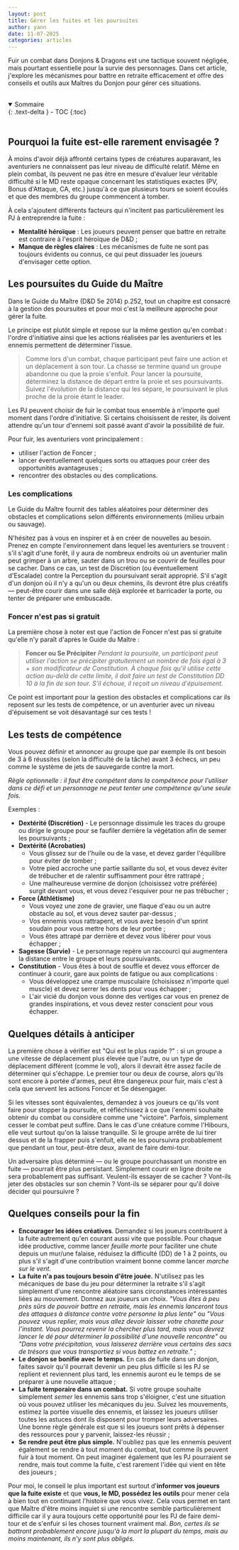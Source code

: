 ```yaml
---
layout: post
title: Gérer les fuites et les poursuites
author: yann
date: 11-07-2025
categories: articles
---
```


Fuir un combat dans Donjons & Dragons est une tactique souvent négligée, mais pourtant essentielle pour la survie des personnages. Dans cet article, j'explore les mécanismes pour battre en retraite efficacement et offre des conseils et outils aux Maîtres du Donjon pour gérer ces situations.

<br />

<details open markdown="block">
  <summary>
    Sommaire
  </summary>
  {: .text-delta }
- TOC
{:toc}
</details>

<br />

## Pourquoi la fuite est-elle rarement envisagée ?

À moins d'avoir déjà affronté certains types de créatures auparavant, les aventuriers ne connaissent pas leur niveau de difficulté relatif. Même en plein combat, ils peuvent ne pas être en mesure d'évaluer leur véritable difficulté si le MD reste opaque concernant les statistiques exactes (PV, Bonus d'Attaque, CA, etc.) jusqu'à ce que plusieurs tours se soient écoulés et que des membres du groupe commencent à tomber.

À cela s'ajoutent différents facteurs qui n'incitent pas particulièrement les PJ à entreprendre la fuite :

- **Mentalité héroïque** : Les joueurs peuvent penser que battre en retraite est contraire à l'esprit héroïque de D&D ;
- **Manque de règles claires** : Les mécanismes de fuite ne sont pas toujours évidents ou connus, ce qui peut dissuader les joueurs d'envisager cette option.

## Les poursuites du Guide du Maître

Dans le Guide du Maître (D&D 5e 2014) p.252, tout un chapitre est consacré à la gestion des poursuites et pour moi c'est la meilleure approche pour gérer la fuite.

Le principe est plutôt simple et repose sur la même gestion qu'en combat : l'ordre d'initiative ainsi que les actions réalisées par les aventuriers et les ennemis permettent de déterminer l'issue.

> Comme lors d'un combat, chaque participant peut faire une action et un déplacement à son tour. La chasse se termine quand un groupe abandonne ou que la proie s'enfuit.
Pour lancer la poursuite, déterminez la distance de départ entre la proie et ses poursuivants. Suivez l'évolution de la distance qui les sépare, le poursuivant le plus proche de la proie étant le leader.
> 

Les PJ peuvent choisir de fuir le combat tous ensemble à n'importe quel moment dans l'ordre d'initiative. Si certains choisissent de rester, ils doivent attendre qu'un tour d'ennemi soit passé avant d'avoir la possibilité de fuir.

Pour fuir, les aventuriers vont principalement :

- utiliser l'action de Foncer ;
- lancer éventuellement quelques sorts ou attaques pour créer des opportunités avantageuses ;
- rencontrer des obstacles ou des complications.

### Les complications

Le Guide du Maître fournit des tables aléatoires pour déterminer des obstacles et complications selon différents environnements (milieu urbain ou sauvage).

N'hésitez pas à vous en inspirer et à en créer de nouvelles au besoin. Prenez en compte l'environnement dans lequel les aventuriers se trouvent : s'il s'agit d'une forêt, il y aura de nombreux endroits où un aventurier malin peut grimper à un arbre, sauter dans un trou ou se couvrir de feuilles pour se cacher. Dans ce cas, un test de Discrétion (ou éventuellement d'Escalade) contre la Perception du poursuivant serait approprié. S'il s'agit d'un donjon où il n'y a qu'un ou deux chemins, ils devront être plus créatifs — peut-être courir dans une salle déjà explorée et barricader la porte, ou tenter de préparer une embuscade.

### Foncer n'est pas si gratuit

La première chose à noter est que l'action de Foncer n'est pas si gratuite qu'elle n'y paraît d'après le Guide du Maître :

> **Foncer ou Se Précipiter**
*Pendant la poursuite, un participant peut utiliser l'action se précipiter gratuitement un nombre de fois égal à 3 + son modificateur de Constitution. À chaque fois qu'il utilise cette action au-delà de cette limite, il doit faire un test de Constitution DD 10 à la fin de son tour. S'il échoue, il reçoit un niveau d'épuisement.*
> 

Ce point est important pour la gestion des obstacles et complications car ils reposent sur les tests de compétence, or un aventurier avec un niveau d'épuisement se voit désavantagé sur ces tests !

## Les tests de compétence

Vous pouvez définir et annoncer au groupe que par exemple ils ont besoin de 3 à 6 réussites (selon la difficulté de la tâche) avant 3 échecs, un peu comme le système de jets de sauvegarde contre la mort.

*Règle optionnelle : il faut être compétent dans la compétence pour l'utiliser dans ce défi et un personnage ne peut tenter une compétence qu'une seule fois.*

Exemples :

- **Dextérité (Discrétion)** - Le personnage dissimule les traces du groupe ou dirige le groupe pour se faufiler derrière la végétation afin de semer les poursuivants ;
- **Dextérité (Acrobaties)**
    - Vous glissez sur de l'huile ou de la vase, et devez garder l'équilibre pour éviter de tomber ;
    - Votre pied accroche une partie saillante du sol, et vous devez éviter de trébucher et de ralentir suffisamment pour être rattrapé ;
    - Une malheureuse vermine de donjon (choisissez votre préférée) surgit devant vous, et vous devez l'esquiver pour ne pas trébucher ;
- **Force (Athlétisme)**
    - Vous voyez une zone de gravier, une flaque d'eau ou un autre obstacle au sol, et vous devez sauter par-dessus ;
    - Vos ennemis vous rattrapent, et vous avez besoin d'un sprint soudain pour vous mettre hors de leur portée ;
    - Vous êtes attrapé par derrière et devez vous libérer pour vous échapper ;
- **Sagesse (Survie)** - Le personnage repère un raccourci qui augmentera la distance entre le groupe et leurs poursuivants.
- **Constitution** - Vous êtes à bout de souffle et devez vous efforcer de continuer à courir, gare aux points de fatigue ou aux complications :
    - Vous développez une crampe musculaire (choisissez n'importe quel muscle) et devez serrer les dents pour vous échapper ;
    - L'air vicié du donjon vous donne des vertiges car vous en prenez de grandes inspirations, et vous devez rester conscient pour vous échapper.

## Quelques détails à anticiper

La première chose à vérifier est "Qui est le plus rapide ?" : si un groupe a une vitesse de déplacement plus élevée que l'autre, ou un type de déplacement différent (comme le vol), alors il devrait être assez facile de déterminer qui s'échappe. Le premier tour ou deux de course, alors qu'ils sont encore à portée d'armes, peut être dangereux pour fuir, mais c'est à cela que servent les actions Foncer et Se désengager.

Si les vitesses sont équivalentes, demandez à vos joueurs ce qu'ils vont faire pour stopper la poursuite, et réfléchissez à ce que l'ennemi souhaite obtenir du combat ou considère comme une "victoire". Parfois, simplement cesser le combat peut suffire. Dans le cas d'une créature comme l'Hibours, elle veut surtout qu'on la laisse tranquille. Si le groupe arrête de lui tirer dessus et de la frapper puis s'enfuit, elle ne les poursuivra probablement que pendant un tour, peut-être deux, avant de faire demi-tour.

Un adversaire plus déterminé — ou le groupe pourchassant un monstre en fuite — pourrait être plus persistant. Simplement courir en ligne droite ne sera probablement pas suffisant. Veulent-ils essayer de se cacher ? Vont-ils jeter des obstacles sur son chemin ? Vont-ils se séparer pour qu'il doive décider qui poursuivre ?

## Quelques conseils pour la fin

- **Encourager les idées créatives**. Demandez si les joueurs contribuent à la fuite autrement qu'en courant aussi vite que possible. Pour chaque idée productive, comme lancer *feuille morte* pour faciliter une chute depuis un mur/une falaise, réduisez la difficulté (DD) de 1 à 2 points, ou plus s'il s'agit d'une contribution vraiment bonne comme lancer *marche sur le vent*.
- **La fuite n'a pas toujours besoin d'être jouée.** N'utilisez pas les mécaniques de base du jeu pour déterminer la retraite s'il s'agit simplement d'une rencontre aléatoire sans circonstances intéressantes liées au mouvement. Donnez aux joueurs un choix. *"Vous êtes à peu près sûrs de pouvoir battre en retraite, mais les ennemis lanceront tous des attaques à distance contre votre personne la plus lente"* ou *"Vous pouvez vous replier, mais vous allez devoir laisser votre charette pour l'instant. Vous pourrez revenir la chercher plus tard, mais vous devrez lancer le dé pour déterminer la possibilité d'une nouvelle rencontre"* ou *"Dans votre précipitation, vous laisserez derrière vous certains des sacs de trésors que vous transportiez si vous battez en retraite."* ;
- **Le donjon se bonifie avec le temps.** En cas de fuite dans un donjon, faites savoir qu'il pourrait devenir un peu plus difficile si les PJ se replient et reviennent plus tard, les ennemis auront eu le temps de se préparer à une nouvelle attaque ;
- **La fuite temporaire dans un combat.** Si votre groupe souhaite simplement *semer* les ennemis sans trop s'éloigner, c'est une situation où vous pouvez utiliser les mécaniques du jeu. Suivez les mouvements, estimez la portée visuelle des ennemis, et laissez les joueurs utiliser toutes les astuces dont ils disposent pour tromper leurs adversaires. Une bonne règle générale est que si les joueurs sont prêts à dépenser des ressources pour y parvenir, laissez-les réussir ;
- **Se rendre peut être plus simple.** N'oubliez pas que les ennemis peuvent également se rendre à tout moment du combat, tout comme ils peuvent fuir à tout moment. On peut imaginer également que les PJ pourraient se rendre, mais tout comme la fuite, c'est rarement l'idée qui vient en tête des joueurs ;

Pour moi, le conseil le plus important est surtout d'**informer vos joueurs que la fuite existe** et que **vous, le MD, possédez les outils** pour mener cela à bien tout en continuant l'histoire que vous vivez. Cela vous permet en tant que Maître d'être moins inquiet si une rencontre semble particulièrement difficile car il y aura toujours cette opportunité pour les PJ de faire demi-tour et de s'enfuir si les choses tournent vraiment mal. *Bon, certes ils se battront probablement encore jusqu'à la mort la plupart du temps, mais au moins maintenant, ils n'y sont plus obligés.*

